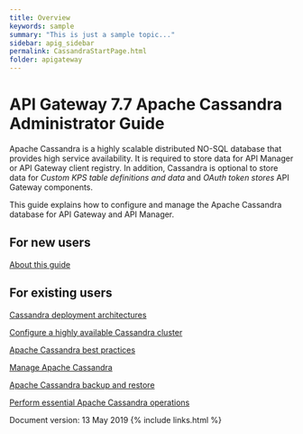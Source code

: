 ```yaml
---
title: Overview
keywords: sample
summary: "This is just a sample topic..."
sidebar: apig_sidebar
permalink: CassandraStartPage.html
folder: apigateway
---
```


# <span class="axway_variablesComponent Short Name">API Gateway</span> <span class="axway_variablesComponent Version">7.7</span> <span class="axway_variablesDocument type">Apache Cassandra Administrator Guide</span>

<span class="api_gateway_variablescassandra">Apache Cassandra</span> is
a highly scalable distributed NO-SQL database that provides high service
availability. It is required to store data for
<span class="api_gateway_variablesapi_mgr">API Manager</span> or
<span class="api_gateway_variablesgateway">API Gateway</span> client
registry. In addition, Cassandra is optional to store data for *Custom
KPS table definitions and data* and *OAuth token stores*
<span class="api_gateway_variablesgateway">API Gateway</span>
components.

This guide explains how to configure and manage the
<span class="api_gateway_variablescassandra">Apache Cassandra</span>
database for <span class="axway_variablesComponent Short Name">API
Gateway</span> and <span class="api_gateway_variablesapi_mgr">API
Manager</span>.

## For new users

[About this guide](CassandraAboutPreface)

## For existing users

[Cassandra deployment architectures](cassandra_architecture)

[Configure a highly available Cassandra cluster](cassandra_config)

[Apache Cassandra best practices](cassandra_BestPractices)

[Manage Apache Cassandra](cassandra_manage)

[Apache Cassandra backup and restore](cassandra_BUR)

[Perform essential Apache Cassandra operations](cassandra_ops)

Document version: <span class="axway_variablesRelease Date">13 May
2019</span>
{% include links.html %}
